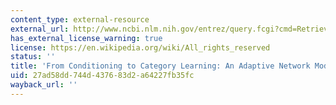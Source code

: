 ```yaml
---
content_type: external-resource
external_url: http://www.ncbi.nlm.nih.gov/entrez/query.fcgi?cmd=Retrieve&db=PubMed&dopt=Citation&list_uids=2971760
has_external_license_warning: true
license: https://en.wikipedia.org/wiki/All_rights_reserved
status: ''
title: 'From Conditioning to Category Learning: An Adaptive Network Model'
uid: 27ad58dd-744d-4376-83d2-a64227fb35fc
wayback_url: ''
---
```

